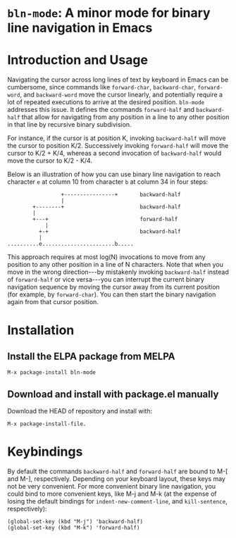 # `bln-mode`: A minor mode for binary line navigation in Emacs

# Introduction and Usage

Navigating the cursor across long lines of text by keyboard in Emacs can be
cumbersome, since commands like `forward-char`, `backward-char`, `forward-word`,
and `backward-word` move the cursor linearly, and potentially require a lot of
repeated executions to arrive at the desired position. `bln-mode` addresses this
issue. It defines the commands `forward-half` and `backward-half` that allow for
navigating from any position in a line to any other position in that line by
recursive binary subdivision.

For instance, if the cursor is at position K, invoking `backward-half` will move
the cursor to position K/2. Successively invoking `forward-half` will move the
cursor to K/2 + K/4, whereas a second invocation of `backward-half` would move
the cursor to K/2 - K/4.

Below is an illustration of how you can use binary line navigation to reach
character `e` at column 10 from character `b` at column 34 in four steps:

                     +----------------+       backward-half
                     |
            +--------+                        backward-half
            |
            +---+                             forward-half
                |
              +-+                             backward-half
              |
    ..........e.......................b.....

This approach requires at most log(N) invocations to move from any position to
any other position in a line of N characters. Note that when you move in the
wrong direction---by mistakenly invoking `backward-half` instead of
`forward-half` or vice versa---you can interrupt the current binary navigation
sequence by moving the cursor away from its current position (for example, by
`forward-char`). You can then start the binary navigation again from that cursor
position.

# Installation

## Install the ELPA package from MELPA

    M-x package-install bln-mode
 
## Download and install with package.el manually

Download the HEAD of repository and install with:

    M-x package-install-file.


# Keybindings

By default the commands `backward-half` and `forward-half` are bound to M-[
and M-], respectively. Depending on your keyboard layout, these keys may not
be very convenient. For more convenient binary line navigation, you could
bind to more convenient keys, like M-j and M-k (at the expense of losing the
default bindings for `indent-new-comment-line`, and `kill-sentence`,
respectively):

    (global-set-key (kbd "M-j") 'backward-half)
    (global-set-key (kbd "M-k") 'forward-half)
